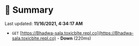 # 📖 Summary
Last updated: **11/16/2021, 4:34:17 AM**

- `GET` [https://Bhadwa-sala.toxicblte.repl.co](https://Bhadwa-sala.toxicblte.repl.co) - **Down** (220ms)

